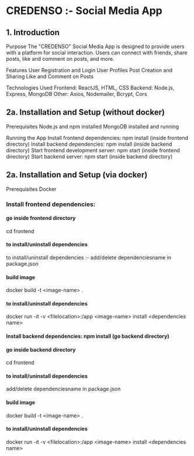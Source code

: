 # CREDENSO :- Social Media App

## 1. Introduction

Purpose
The "CREDENSO" Social Media App is designed to provide users with a platform for social interaction. Users can connect with friends, share posts, like and comment on posts, and more.

Features
User Registration and Login
User Profiles
Post Creation and Sharing
Like and Comment on Posts

Technologies Used
Frontend: ReactJS, HTML, CSS
Backend: Node.js, Express, MongoDB
Other: Axios, Nodemailer, Bcrypt, Cors

## 2a. Installation and Setup (without docker)

Prerequisites
Node.js and npm installed
MongoDB installed and running

Running the App
Install frontend dependencies: npm install (inside frontend directory)
Install backend dependencies: npm install (inside backend directory)
Start frontend development server: npm start (inside frontend directory)
Start backend server: npm start (inside backend directory)

## 2a. Installation and Setup (via docker)

Prerequisites
Docker

### Install frontend dependencies:

#### go inside frontend directory

cd frontend

#### to install/uninstall dependencies

to install/uninstall dependencies :- add/delete dependenciesname in package.json

#### build image

docker build -t \<image-name> .

#### to install/uninstall dependencies

docker run -it -v \<filelocation>\:/app \<image-name> install \<dependencies name>

#### Install backend dependencies: npm install (go backend directory)

#### go inside backend directory

cd frontend

#### to install/uninstall dependencies

add/delete dependenciesname in package.json

#### build image

docker build -t \<image-name> .

#### to install/uninstall dependencies

docker run -it -v \<filelocation>:/app \<image-name> install \<dependencies name>
